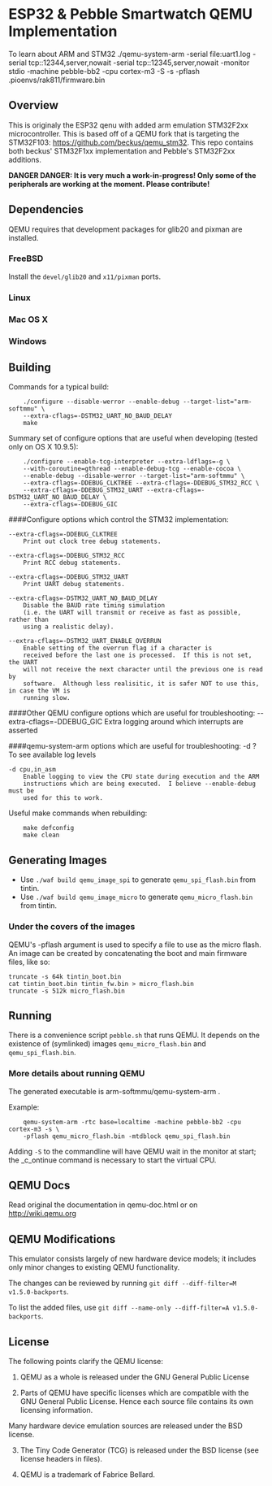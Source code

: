 # ESP32 & Pebble Smartwatch QEMU Implementation

To learn about ARM and STM32
./qemu-system-arm   -serial file:uart1.log -serial tcp::12344,server,nowait -serial tcp::12345,server,nowait -monitor stdio -machine pebble-bb2  -cpu cortex-m3 -S -s  -pflash .pioenvs/rak811/firmware.bin


## Overview
This is originaly the ESP32 qenu with added arm emulation
STM32F2xx microcontroller.
This is based off of a QEMU fork that is targeting the STM32F103: https://github.com/beckus/qemu_stm32.
This repo contains both beckus' STM32F1xx implementation and Pebble's STM32F2xx additions.

__DANGER DANGER: It is very much a work-in-progress! Only some of the peripherals are working at the moment. Please contribute!__

## Dependencies
QEMU requires that development packages for glib20 and pixman are installed.

### FreeBSD
Install the `devel/glib20` and `x11/pixman` ports.

### Linux

### Mac OS X

### Windows

## Building
Commands for a typical build:

        ./configure --disable-werror --enable-debug --target-list="arm-softmmu" \
        --extra-cflags=-DSTM32_UART_NO_BAUD_DELAY
        make

Summary set of configure options that are useful when developing (tested only on OS X 10.9.5):

        ./configure --enable-tcg-interpreter --extra-ldflags=-g \
        --with-coroutine=gthread --enable-debug-tcg --enable-cocoa \
        --enable-debug --disable-werror --target-list="arm-softmmu" \
        --extra-cflags=-DDEBUG_CLKTREE --extra-cflags=-DDEBUG_STM32_RCC \
        --extra-cflags=-DDEBUG_STM32_UART --extra-cflags=-DSTM32_UART_NO_BAUD_DELAY \
        --extra-cflags=-DDEBUG_GIC 
        
####Configure options which control the STM32 implementation:

    --extra-cflags=-DDEBUG_CLKTREE
        Print out clock tree debug statements.

    --extra-cflags=-DDEBUG_STM32_RCC
        Print RCC debug statements.

    --extra-cflags=-DDEBUG_STM32_UART
        Print UART debug statements.

    --extra-cflags=-DSTM32_UART_NO_BAUD_DELAY
        Disable the BAUD rate timing simulation
        (i.e. the UART will transmit or receive as fast as possible, rather than
        using a realistic delay).

    --extra-cflags=-DSTM32_UART_ENABLE_OVERRUN
        Enable setting of the overrun flag if a character is
        received before the last one is processed.  If this is not set, the UART
        will not receive the next character until the previous one is read by
        software.  Although less realisitic, it is safer NOT to use this, in case the VM is
        running slow.

####Other QEMU configure options which are useful for troubleshooting:
    --extra-cflags=-DDEBUG_GIC
        Extra logging around which interrupts are asserted

####qemu-system-arm options which are useful for troubleshooting:
    -d ?
        To see available log levels

    -d cpu,in_asm
        Enable logging to view the CPU state during execution and the ARM
        instructions which are being executed.  I believe --enable-debug must be
        used for this to work.


Useful make commands when rebuilding:

        make defconfig
        make clean

## Generating Images
* Use `./waf build qemu_image_spi` to generate `qemu_spi_flash.bin` from tintin.
* Use `./waf build qemu_image_micro` to generate `qemu_micro_flash.bin` from tintin.


### Under the covers of the images

QEMU's -pflash argument is used to specify a file to use as the micro flash.
An image can be created by concatenating the boot and main firmware files,
like so:

	truncate -s 64k tintin_boot.bin
	cat tintin_boot.bin tintin_fw.bin > micro_flash.bin
	truncate -s 512k micro_flash.bin

## Running
There is a convenience script `pebble.sh` that runs QEMU. It depends on the existence of (symlinked) images `qemu_micro_flash.bin` and `qemu_spi_flash.bin`.

### More details about running QEMU

The generated executable is arm-softmmu/qemu-system-arm .

Example:

        qemu-system-arm -rtc base=localtime -machine pebble-bb2 -cpu cortex-m3 -s \
        -pflash qemu_micro_flash.bin -mtdblock qemu_spi_flash.bin 

Adding `-S` to the commandline will have QEMU wait in the monitor at start;
the _c_ontinue command is necessary to start the virtual CPU.

## QEMU Docs
Read original the documentation in qemu-doc.html or on http://wiki.qemu.org

## QEMU Modifications
This emulator consists largely of new hardware device models; it includes
only minor changes to existing QEMU functionality.

The changes can be reviewed by running `git diff --diff-filter=M v1.5.0-backports`.

To list the added files, use `git diff --name-only --diff-filter=A v1.5.0-backports`.

## License

The following points clarify the QEMU license:

1. QEMU as a whole is released under the GNU General Public License

2. Parts of QEMU have specific licenses which are compatible with the
GNU General Public License. Hence each source file contains its own
licensing information.

Many hardware device emulation sources are released under the BSD license.

3. The Tiny Code Generator (TCG) is released under the BSD license
   (see license headers in files).

4. QEMU is a trademark of Fabrice Bellard.
